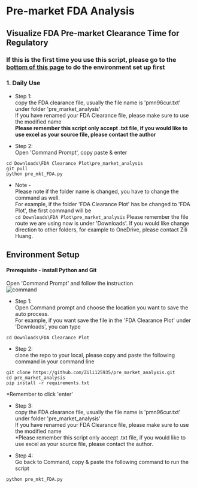 # Pre-market FDA Analysis
## Visualize FDA Pre-market Clearance Time for Regulatory
### If this is the first time you use this script, please go to the [bottom of this page](https://github.com/Zili125935/pre_market_analysis#environment-setup) to do the environment set up first
### 1. Daily Use
* Step 1:\
copy the FDA clearance file, usually the file name is 'pmn96cur.txt' under folder 'pre_market_analysis'\
If you have renamed your FDA Clearance file, please make sure to use the modified name\
**Please remember this script only accept .txt file, if you would like to use excel as your source file, please contact the author**

* Step 2:\
Open 'Command Prompt', copy paste & enter
```
cd Downloads\FDA Clearance Plot\pre_market_analysis
git pull
python pre_mkt_FDA.py
```
* Note - \
Please note if the folder name is changed, you have to change the command as well.\
For example, if the folder 'FDA Clearance Plot' has be changed to 'FDA Plot', the first command will be\
```cd Downloads\FDA Plot\pre_market_analysis```
Please remember the file route we are using now is under 'Downloads'. If you would like change direction to other folders, for example to OneDrive, please contact Zili Huang.

## Environment Setup
#### Prerequisite - install Python and Git

Open 'Command Prompt' and follow the instruction\
![command](https://github.com/Zili125935/semi_auto_process/assets/107199759/0686dfed-c293-4395-8ca9-ffecd353f1cc)


* Step 1:\
 Open Command prompt and choose the location you want to save the auto process.\
 For example, if you want save the file in the 'FDA Clearance Plot' under 'Downloads', you can type 
```
cd Downloads\FDA Clearance Plot
```
* Step 2:\
 clone the repo to your local, please copy and paste the following command in your command line
```
git clone https://github.com/Zili125935/pre_market_analysis.git
cd pre_market_analysis
pip install -r requirements.txt
```
*Remember to click 'enter'
* Step 3:\
copy the FDA clearance file, usually the file name is 'pmn96cur.txt' under folder 'pre_market_analysis'\
If you have renamed your FDA Clearance file, please make sure to use the modified name\
*Please remember this script only accept .txt file, if you would like to use excel as your source file, please contact the author.

* Step 4:\
Go back to Command, copy & paste the following command to run the script
```
python pre_mkt_FDA.py
